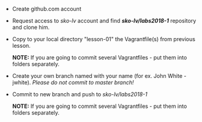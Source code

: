 * Create github.com account
* Request access to *sko-lv* account and find   **_sko-lv/labs2018-1_**  repository and clone him.
* Copy to your local directory "lesson-01" the Vagrantfile(s) from previous lesson. 

    **NOTE:** If you are going to commit several Vagrantfiles - put them into folders separately.
* Create your own branch named with your name (for ex. John White - jwhite). 
  _Please do not commit to master branch!_

* Commit to new branch and push to  *sko-lv/labs2018-1* 

    **NOTE:** If you are going to commit several Vagrantfiles - put them into folders separately.
          

